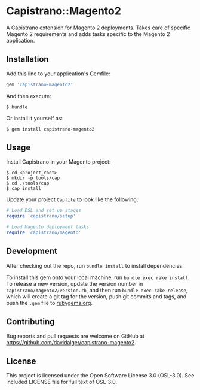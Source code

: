 # Capistrano::Magento2

A Capistrano extension for Magento 2 deployments. Takes care of specific Magento 2 requirements and adds tasks specific to the Magento 2 application.

## Installation

Add this line to your application's Gemfile:

```ruby
gem 'capistrano-magento2'
```

And then execute:

    $ bundle

Or install it yourself as:

    $ gem install capistrano-magento2

## Usage

Install Capistrano in your Magento project:

    $ cd <project_root>
    $ mkdir -p tools/cap
    $ cd ./tools/cap
    $ cap install

Update your project `Capfile` to look like the following:

```ruby
# Load DSL and set up stages
require 'capistrano/setup'

# Load Magento deployment tasks
require 'capistrano/magento'
```

## Development

After checking out the repo, run `bundle install` to install dependencies.

To install this gem onto your local machine, run `bundle exec rake install`. To release a new version, update the version number in `capistrano/magento2/version.rb`, and then run `bundle exec rake release`, which will create a git tag for the version, push git commits and tags, and push the `.gem` file to [rubygems.org](https://rubygems.org).

## Contributing

Bug reports and pull requests are welcome on GitHub at https://github.com/davidalger/capistrano-magento2.

## License

This project is licensed under the Open Software License 3.0 (OSL-3.0). See included LICENSE file for full text of OSL-3.0.

